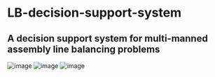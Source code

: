 # LB-decision-support-system
 A decision support system for multi-manned assembly line balancing problems
----------------------------------------------------------------------------
![image](https://user-images.githubusercontent.com/4509223/187087062-37590794-ed5d-48ce-b761-e57b57fdb393.png)
![image](https://user-images.githubusercontent.com/4509223/187087221-cb8a4a91-f7aa-43f5-a651-e5dcbb6352e2.png)
![image](https://user-images.githubusercontent.com/4509223/187087329-3579c6f5-8981-4fd2-b0bd-492e4f22e28d.png)

